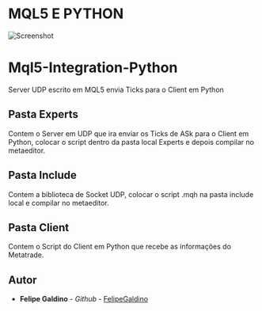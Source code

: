 # MQL5 E PYTHON

![Screenshot](https://user-images.githubusercontent.com/45602322/79486723-1bde1900-7fe5-11ea-813a-1b627d6728b1.jpg)

# Mql5-Integration-Python

Server UDP escrito em MQL5 envia Ticks para o Client em Python 

## Pasta Experts

Contem o Server em UDP que ira enviar os Ticks de ASk para o Client em Python, colocar o script dentro da pasta local Experts e depois compilar no metaeditor.

## Pasta Include

Contem a biblioteca de Socket UDP, colocar o script .mqh na pasta include local e compilar no metaeditor.

## Pasta Client

Contem o Script do Client em Python que recebe as informações do Metatrade.

## Autor

* **Felipe Galdino** - *Github* - [FelipeGaldino](https://github.com/FelipeGaldino)
